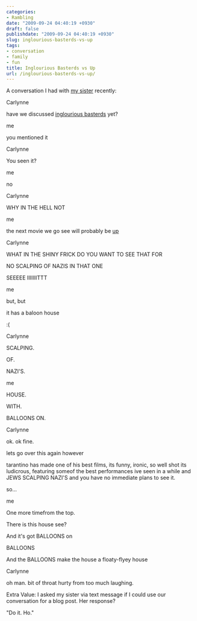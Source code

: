 ```yaml
---
categories:
- Rambling
date: "2009-09-24 04:40:19 +0930"
draft: false
publishdate: "2009-09-24 04:40:19 +0930"
slug: inglourious-basterds-vs-up
tags:
- conversation
- family
- fun
title: Inglourious Basterds vs Up
url: /inglourious-basterds-vs-up/
---
```

A conversation I had with [my sister](http://twitter.com/mygirlbetty)
recently:

Carlynne

have we discussed [inglourious
basterds](http://www.imdb.com/title/tt0361748/) yet?

me

you mentioned it

Carlynne

You seen it?

me

no

Carlynne

WHY IN THE HELL NOT

me

the next movie we go see will probably be
[up](http://www.imdb.com/title/tt1049413/)

Carlynne

WHAT IN THE SHINY FRICK DO YOU WANT TO SEE THAT FOR

NO SCALPING OF NAZIS IN THAT ONE

SEEEEE IIIIIIITTT

me

but, but

it has a baloon house

:(

Carlynne

SCALPING.

OF.

NAZI'S.

me

HOUSE.

WITH.

BALLOONS ON.

Carlynne

ok. ok fine.

lets go over this again however

tarantino has made one of his best films, its funny, ironic, so well
shot its ludicrous, featuring someof the best performances ive seen in a
while and JEWS SCALPING NAZI'S and you have no immediate plans to see
it.

so...

me

One more timefrom the top.

There is this house see?

And it's got BALLOONS on

BALLOONS

And the BALLOONS make the house a floaty-flyey house

Carlynne

oh man. bit of throat hurty from too much laughing.

Extra Value: I asked my sister via text message if I could use our
conversation for a blog post. Her response?

"Do it. Ho."